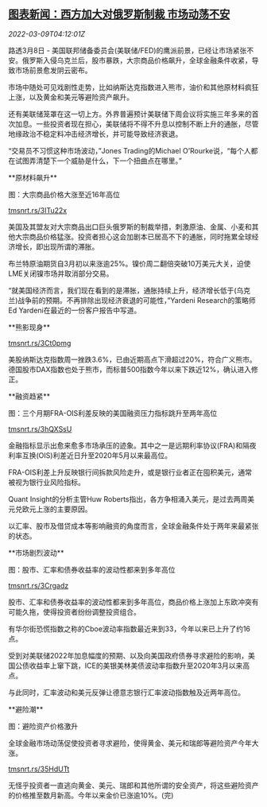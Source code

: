 <!--1646800263000-->
[图表新闻：西方加大对俄罗斯制裁 市场动荡不安](https://cn.reuters.com/article/graphic-markets-stagger-russia-sanctions-idCNKBS2L60AI)
------

<div><i>2022-03-09T04:12:01Z</i></div><p>路透3月8日 - 美国联邦储备委员会(美联储/FED)的鹰派前景，已经让市场紧张不安。俄罗斯入侵乌克兰后，股市暴跌，大宗商品价格飙升，全球金融条件收紧，导致市场前景愈发阴云密布。</p><p>市场中随处可见戏剧性走势，比如纳斯达克指数进入熊市，油价和其他原材料疯狂上涨，以及黄金和美元等避险资产飙升。</p><p>还有美联储笼罩在这一切上方。外界普遍预计美联储下周会议将实施三年多来的首次加息。一些投资者现在担心，美联储将不得不升息以控制不断上升的通胀，尽管地缘政治不稳定料冲击经济增长，并可能导致经济衰退。</p><p>“交易员不习惯这种市场波动，”Jones Trading的Michael O’Rourke说，“每个人都在试图弄清楚下一个威胁是什么，下一个扭曲点在哪里。”</p><p>**原材料飙升**</p><p>图：大宗商品价格大涨至近16年高位</p><p><a href="https://tmsnrt.rs/3ITu22x">tmsnrt.rs/3ITu22x</a></p><p>美国及其盟友对大宗商品出口巨头俄罗斯的制裁举措，刺激原油、金属、小麦和其他大宗商品价格猛涨。投资者担心这会加剧本已居高不下的通胀，同时拖累全球经济增长，即出现所谓的滞胀。</p><p>布兰特原油期货自3月初以来涨逾25%。镍价周二翻倍突破10万美元大关，迫使LME关闭镍市场并取消部分交易。</p><p>“就美国经济而言，我们现在看到的是滞胀，通胀持续上升，经济增长低于(乌克兰)战争前的预期。不再排除出现经济衰退的可能性，”Yardeni Research的策略师Ed Yardeni在最近的一份客户报告中写道。</p><p>**熊影现身**</p><p><a href="https://tmsnrt.rs/3Ct0pmg">tmsnrt.rs/3Ct0pmg</a></p><p>美股纳斯达克指数周一挫跌3.6%，已由近期高点下滑超过20%，符合广义熊市。德国股市DAX指数也处于熊市，而标普500指数今年以来下跌近12%，确认进入修正。</p><p>**融资趋紧**</p><p>图：三个月期FRA-OIS利差反映的美国融资压力指标跳升至两年高位</p><p><a href="https://tmsnrt.rs/3hQXSsU">tmsnrt.rs/3hQXSsU</a></p><p>金融指标显示出愈来愈多市场承压的迹象。其中之一是远期利率协议(FRA)和隔夜利率互换(OIS)利差近日升至2020年5月以来最高位。</p><p>FRA-OIS利差上升反映银行间拆款风险走升，或是银行业者正在囤积美元，通常被视为银行业风险指标。</p><p>Quant Insight的分析主管Huw Roberts指出，各方争相涌入美元，是过去两周美元兑欧元上涨的主要原因。</p><p>以汇率、股市及借贷成本等影响融资的角度而言，全球金融条件处于两年来最紧张的状态。</p><p>**市场剧烈波动**</p><p>图：股市、汇率和债券收益率的波动性都来到多年高位</p><p><a href="https://tmsnrt.rs/3Crgadz">tmsnrt.rs/3Crgadz</a></p><p>股市、汇率和债券收益率的波动性都来到多年高位，商品价格上涨加上东欧冲突有可能久拖，使得投资者纷纷调整投资组合。</p><p>有华尔街恐慌指数之称的Cboe波动率指数最近来到33，今年以来已上升了约16点。</p><p>受到对美联储2022年加息幅度的预期、以及向美国政府债券寻求避险的影响，美国公债收益率上窜下跳，ICE的美银美林美债波动率指数升至2020年3月以来高点。</p><p>与此同时，汇率波动和美元反弹让德意志银行汇率波动指数触及近两年高位。</p><p>**避险潮**</p><p>图：避险资产价格激升</p><p>全球金融市场动荡促使投资者寻求避险，使得黄金、美元和瑞郎等避险资产今年大涨。</p><p><a href="https://tmsnrt.rs/35HdUTt">tmsnrt.rs/35HdUTt</a></p><p>无怪乎投资者一直逃向黄金、美元、瑞郎和其他所谓的安全资产，将这些避险资产的价格推至数月新高。今年以来金价已涨逾10%。(完)</p>

